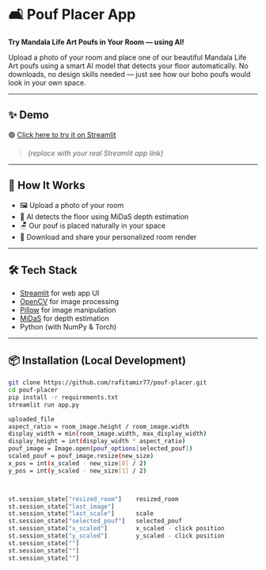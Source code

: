 # 🛋️ Pouf Placer App

**Try Mandala Life Art Poufs in Your Room — using AI!**

Upload a photo of your room and place one of our beautiful Mandala Life Art poufs using a smart AI model that detects your floor automatically. No downloads, no design skills needed — just see how our boho poufs would look in your own space.

---

## ✨ Demo

🟢 [Click here to try it on Streamlit](https://pouf-placer-gszdz8qf3jmxuk3xaly2ei.streamlit.app/)

> *(replace with your real Streamlit app link)*

---

## 📸 How It Works

- 🖼 Upload a photo of your room
- 🤖 AI detects the floor using MiDaS depth estimation
- 🪑 Our pouf is placed naturally in your space
- 🧡 Download and share your personalized room render

---

## 🛠 Tech Stack

- [Streamlit](https://streamlit.io/) for web app UI
- [OpenCV](https://opencv.org/) for image processing
- [Pillow](https://python-pillow.org/) for image manipulation
- [MiDaS](https://github.com/isl-org/MiDaS) for depth estimation
- Python (with NumPy & Torch)

---

## 📦 Installation (Local Development)

```bash
git clone https://github.com/rafitamir77/pouf-placer.git
cd pouf-placer
pip install -r requirements.txt
streamlit run app.py  

uploaded_file
aspect_ratio = room_image.height / room_image.width
display_width = min(room_image.width, max_display_width)
display_height = int(display_width * aspect_ratio)
pouf_image = Image.open(pouf_options[selected_pouf])
scaled_pouf = pouf_image.resize(new_size)
x_pos = int(x_scaled - new_size[0] / 2)
y_pos = int(y_scaled - new_size[1] / 2)



st.session_state["resized_room"]    resized_room
st.session_state["last_image"]
st.session_state["last_scale"]      scale
st.session_state["selected_pouf"]   selected_pouf 
st.session_state["x_scaled"] 		x_scaled - click position
st.session_state["y_scaled"] 		y_scaled - click position
st.session_state[""]   
st.session_state[""]   
st.session_state[""]   
